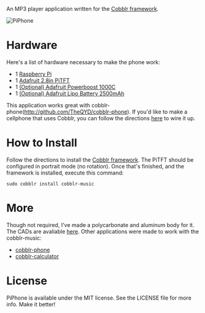 An MP3 player application written for the [Cobblr framework](http://github.com/TheQYD/cobblr).

![PiPhone](https://raw.githubusercontent.com/TheQYD/cobblr/master/photos/cobblr_music.jpg)

# Hardware
Here's a list of hardware necessary to make the phone work:

 - 1 [Raspberry Pi](https://www.adafruit.com/products/2358)
 - 1 [Adafruit 2.8in PiTFT](https://www.adafruit.com/products/1601)
 - 1 [(Optional) Adafruit Powerboost 1000C](https://www.adafruit.com/products/2465)
 - 1 [(Optional) Adafruit Lipo Battery 2500mAh](https://www.adafruit.com/products/328)
 
This application works great with cobblr-phone(http://github.com/TheQYD/cobblr-phone). If you'd like to make a cellphone that uses Cobblr, you can follow the directions [here](https://learn.adafruit.com/piphone-a-raspberry-pi-based-cellphone/pi-setup?view=all) to wire it up.
# How to Install

Follow the directions to install the [Cobblr framework](http://github.com/TheQYD/cobblr). The PiTFT should be configured in portrait mode (no rotation). Once that's finished, and the framework is installed, execute this command:
```
sudo cobblr install cobblr-music
```

# More

Though not required, I've made a polycarbonate and aluminum body for it. The CADs are avaliable [here](https://github.com/TheQYD/CAD/tree/master/cobblr-phone). Other applications were made to work with the cobblr-music:

- [cobblr-phone](http://gihub.com/TheQYD/cobblr-phone)
- [cobblr-calculator](http://gihub.com/TheQYD/cobblr-calculator)

# License
PiPhone is available under the MIT license. See the LICENSE file for more info. Make it better!

